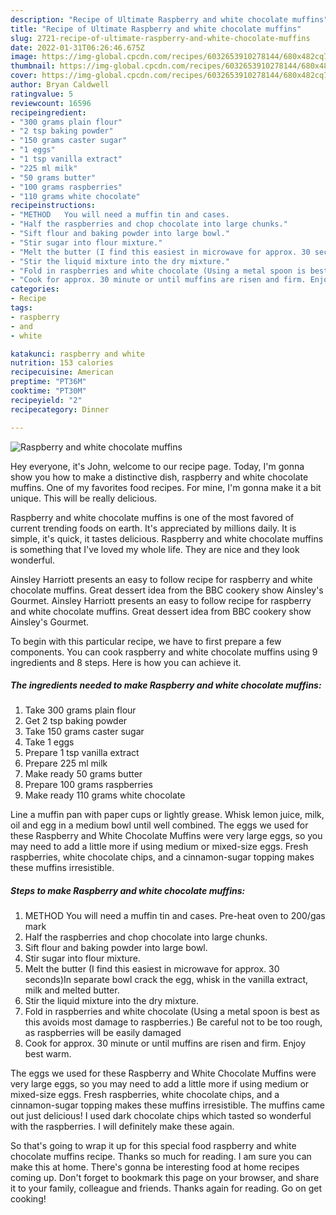 ```yaml
---
description: "Recipe of Ultimate Raspberry and white chocolate muffins"
title: "Recipe of Ultimate Raspberry and white chocolate muffins"
slug: 2721-recipe-of-ultimate-raspberry-and-white-chocolate-muffins
date: 2022-01-31T06:26:46.675Z
image: https://img-global.cpcdn.com/recipes/6032653910278144/680x482cq70/raspberry-and-white-chocolate-muffins-recipe-main-photo.jpg
thumbnail: https://img-global.cpcdn.com/recipes/6032653910278144/680x482cq70/raspberry-and-white-chocolate-muffins-recipe-main-photo.jpg
cover: https://img-global.cpcdn.com/recipes/6032653910278144/680x482cq70/raspberry-and-white-chocolate-muffins-recipe-main-photo.jpg
author: Bryan Caldwell
ratingvalue: 5
reviewcount: 16596
recipeingredient:
- "300 grams plain flour"
- "2 tsp baking powder"
- "150 grams caster sugar"
- "1 eggs"
- "1 tsp vanilla extract"
- "225 ml milk"
- "50 grams butter"
- "100 grams raspberries"
- "110 grams white chocolate"
recipeinstructions:
- "METHOD   You will need a muffin tin and cases.                                            Pre-heat oven to 200/gas mark"
- "Half the raspberries and chop chocolate into large chunks."
- "Sift flour and baking powder into large bowl."
- "Stir sugar into flour mixture."
- "Melt the butter (I find this easiest in microwave for approx. 30 seconds)In separate bowl crack the egg, whisk in the vanilla extract, milk and melted butter."
- "Stir the liquid mixture into the dry mixture."
- "Fold in raspberries and white chocolate (Using a metal spoon is best as this avoids most damage to raspberries.) Be careful not to be too rough, as raspberries will be easily damaged"
- "Cook for approx. 30 minute or until muffins are risen and firm. Enjoy best warm."
categories:
- Recipe
tags:
- raspberry
- and
- white

katakunci: raspberry and white 
nutrition: 153 calories
recipecuisine: American
preptime: "PT36M"
cooktime: "PT30M"
recipeyield: "2"
recipecategory: Dinner

---
```



![Raspberry and white chocolate muffins](https://img-global.cpcdn.com/recipes/6032653910278144/680x482cq70/raspberry-and-white-chocolate-muffins-recipe-main-photo.jpg)

Hey everyone, it's John, welcome to our recipe page. Today, I'm gonna show you how to make a distinctive dish, raspberry and white chocolate muffins. One of my favorites food recipes. For mine, I'm gonna make it a bit unique. This will be really delicious.

Raspberry and white chocolate muffins is one of the most favored of current trending foods on earth. It's appreciated by millions daily. It is simple, it's quick, it tastes delicious. Raspberry and white chocolate muffins is something that I've loved my whole life. They are nice and they look wonderful.

Ainsley Harriott presents an easy to follow recipe for raspberry and white chocolate muffins. Great dessert idea from the BBC cookery show Ainsley&#39;s Gourmet. Ainsley Harriott presents an easy to follow recipe for raspberry and white chocolate muffins. Great dessert idea from BBC cookery show Ainsley&#39;s Gourmet.


To begin with this particular recipe, we have to first prepare a few components. You can cook raspberry and white chocolate muffins using 9 ingredients and 8 steps. Here is how you can achieve it.

<!--inarticleads1-->

##### The ingredients needed to make Raspberry and white chocolate muffins:

1. Take 300 grams plain flour
1. Get 2 tsp baking powder
1. Take 150 grams caster sugar
1. Take 1 eggs
1. Prepare 1 tsp vanilla extract
1. Prepare 225 ml milk
1. Make ready 50 grams butter
1. Prepare 100 grams raspberries
1. Make ready 110 grams white chocolate


Line a muffin pan with paper cups or lightly grease. Whisk lemon juice, milk, oil and egg in a medium bowl until well combined. The eggs we used for these Raspberry and White Chocolate Muffins were very large eggs, so you may need to add a little more if using medium or mixed-size eggs. Fresh raspberries, white chocolate chips, and a cinnamon-sugar topping makes these muffins irresistible. 

<!--inarticleads2-->

##### Steps to make Raspberry and white chocolate muffins:

1. METHOD   You will need a muffin tin and cases.                                            Pre-heat oven to 200/gas mark
1. Half the raspberries and chop chocolate into large chunks.
1. Sift flour and baking powder into large bowl.
1. Stir sugar into flour mixture.
1. Melt the butter (I find this easiest in microwave for approx. 30 seconds)In separate bowl crack the egg, whisk in the vanilla extract, milk and melted butter.
1. Stir the liquid mixture into the dry mixture.
1. Fold in raspberries and white chocolate (Using a metal spoon is best as this avoids most damage to raspberries.) Be careful not to be too rough, as raspberries will be easily damaged
1. Cook for approx. 30 minute or until muffins are risen and firm. Enjoy best warm.


The eggs we used for these Raspberry and White Chocolate Muffins were very large eggs, so you may need to add a little more if using medium or mixed-size eggs. Fresh raspberries, white chocolate chips, and a cinnamon-sugar topping makes these muffins irresistible. The muffins came out just delicious! I used dark chocolate chips which tasted so wonderful with the raspberries. I will definitely make these again. 

So that's going to wrap it up for this special food raspberry and white chocolate muffins recipe. Thanks so much for reading. I am sure you can make this at home. There's gonna be interesting food at home recipes coming up. Don't forget to bookmark this page on your browser, and share it to your family, colleague and friends. Thanks again for reading. Go on get cooking!
